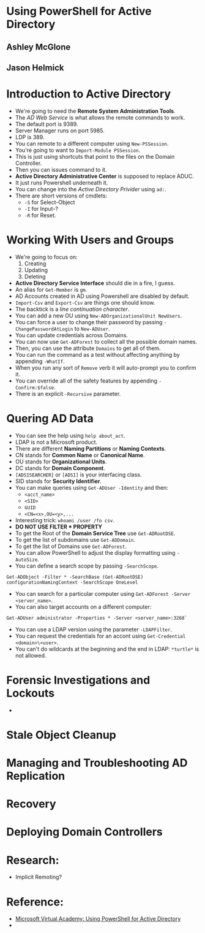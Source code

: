 # Using PowerShell for Active Directory
## Ashley McGlone
## Jason Helmick

# Introduction to Active Directory
- We're going to need the **Remote System Administration Tools**.
- The *AD Web Service* is what allows the remote commands to work.
- The default port is 9389.
- Server Manager runs on port 5985.
- LDP is 389.
- You can remote to a different computer using `New-PSSession`.
- You're going to want to `Import-Module PSSession`.
- This is just using shortcuts that point to the files on the Domain Controller.
- Then you can issues command to it.
- **Active Directory Administrative Center** is supposed to replace ADUC.
- It just runs Powershell underneath it.
- You can change into the *Active Directory Privider* using `ad:`.
- There are short versions of cmdlets:
  * `-S` for Select-Object
  * `-I` for Input-?
  * `-R` for Reset.

# Working With Users and Groups
- We're going to focus on:
  1. Creating
  2. Updating
  3. Deleting
- **Active Directory Service Interface** should die in a fire, I guess.
- An alias for `Get-Member` is `gm`.
- AD Accounts created in AD using Powershell are disabled by default.
- `Import-Csv` and `Export-Csv` are things one should know.
- The backtick is a *line continuation character*.
- You can add a new OU using `New-ADOrganizationalUnit NewUsers`.
- You can force a user to change their password by passing `-ChangePasswordAtLogin` to `New-ADUser`.
- You can update credentials across Domains.
- You can now use `Get-ADForest` to collect all the possible domain names.
- Then, you can use the attribute `Domains` to get all of them.
- You can run the command as a test without affecting anything by appending `-WhatIf`.
- When you run any sort of `Remove` verb it will auto-prompt you to confirm it.
- You can override all of the safety features by appending `-Confirm:$false`.
- There is an explicit `-Recursive` parameter.

# Quering AD Data
- You can see the help using `help about_act`.
- LDAP is not a Microsoft product.
- There are different **Naming Partitions** or **Naming Contexts**.
- CN stands for **Common Name** or **Canonical Name**.
- OU stands for **Organizational Units**.
- DC stands for **Domain Component**.
- `[ADSISEARCHER]` or `[ADSI]` is your interfacing class.
- SID stands for **Security Identifier**.
- You can make queries using `Get-ADUser -Identity` and then:
  * `<acct_name>`
  * `<SID>`
  * `GUID`
  * `<CN=<x>,OU=<y>,...`
- Interesting trick: `whoami /user /fo csv`.
- **DO NOT USE FILTER * PROPERTY**
- To get the Root of the **Domain Service Tree** use `Get-ADRootDSE`.
- To get the list of subdomains use `Get-ADDomain`.
- To get the list of Domains use `Get-ADForest`.
- You can allow PowerShell to adjust the display formatting using `-AutoSize`.
- You can define a search scope by passing `-SearchScope`.
```
Get-ADObject -Filter * -SearchBase (Get-ADRootDSE) configurationNamingContext -SearchScope OneLevel
```
- You can search for a particular computer using `Get-ADForest -Server <server_name>`.
- You can also target accounts on a different computer:
```
Get-ADUser administrator -Properties * -Server <server_name>:3268`
```
- You can use a LDAP version using the parameter `-LDAPFilter`.
- You can request the credentials for an accont using `Get-Credential <domain>\<user>`.
- You can't do wildcards at the beginning and the end in LDAP: `*turtle*` is not allowed.

# Forensic Investigations and Lockouts
- 


# Stale Object Cleanup

# Managing and Troubleshooting AD Replication

# Recovery

# Deploying Domain Controllers

# Research:
- Implicit Remoting?


# Reference:
- [Microsoft Virtual Academy: Using PowerShell for Active Directory](https://aka.ms/MVAPSAD)
-
